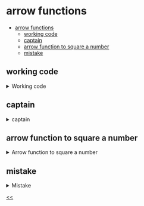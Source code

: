 # arrow functions

- [arrow functions](#arrow-functions)
  - [working code](#working-code)
  - [captain](#captain)
  - [arrow function to square a number](#arrow-function-to-square-a-number)
  - [mistake](#mistake)
 
## working code
<details>
<summary>Working code</summary>

### description
Change the code to make it work.
```javascript
let func1 = () => a / b + a * b;
let func2 = () => c + 5 * d / c;
// change the code above this line
let result = 7 - func1(50, 4) / func2(40, 30);
```

### solution
[working-code.js](./working-code.js)

</details>
 
## captain
<details>
<summary>captain</summary>

### description
Define a function that will add the word `captain` before the name of a person. There should be one space after the word `captain`.

The function should be named `captainAdder` and accept one parameter `name` as an argument.

The function should return a string, not print it to the console.

### examples
**Sample Input 1:**
```
Jack Sparrow

```

**Sample Output 1:**
```
captain Jack Sparrow
```

### solution
[captain.js](./captain.js)

</details>
 
## arrow function to square a number
<details>
<summary>Arrow function to square a number</summary>

### description
Create an arrow function that takes a single number as input and returns the square of that number. The input will be a single integer on a line. Print the squared result.

### examples
**Sample Input 1:**
```
5

```

**Sample Output 1:**
```
25

```

**Sample Input 2:**
```
0

```

**Sample Output 2:**
```
0
```

### solution
[square-of-number.js](./square-of-number.js)

</details>
 
## mistake
<details>
<summary>Mistake</summary>

### description
Find the mistake in setting the arrow function and fix it:
```javascript
let func = (a, b) => ( return a * b);
console.log(func(5, 10));
```

### solution
[mistake.js](./mistake.js)

</details>

[<<](../../../README.md)
<!--
:%s/\(Sample \(Input\|Output\) \d:\)\n\(.*\)/```\r\r**\1**\r```\3/gc
-->
